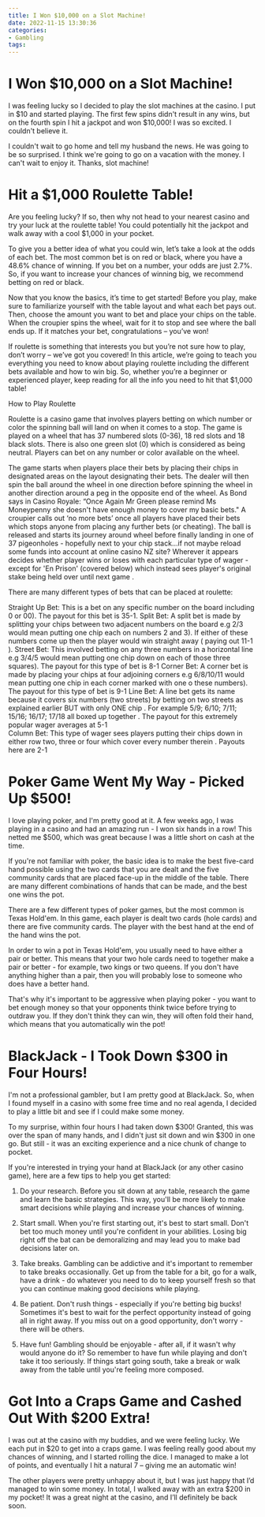 ```yaml
---
title: I Won $10,000 on a Slot Machine!
date: 2022-11-15 13:30:36
categories:
- Gambling
tags:
---
```



#  I Won $10,000 on a Slot Machine!

I was feeling lucky so I decided to play the slot machines at the casino. I put in $10 and started playing. The first few spins didn't result in any wins, but on the fourth spin I hit a jackpot and won $10,000! I was so excited. I couldn't believe it.

I couldn't wait to go home and tell my husband the news. He was going to be so surprised. I think we're going to go on a vacation with the money. I can't wait to enjoy it. Thanks, slot machine!

#  Hit a $1,000 Roulette Table!

Are you feeling lucky? If so, then why not head to your nearest casino and try your luck at the roulette table! You could potentially hit the jackpot and walk away with a cool $1,000 in your pocket.

To give you a better idea of what you could win, let’s take a look at the odds of each bet. The most common bet is on red or black, where you have a 48.6% chance of winning. If you bet on a number, your odds are just 2.7%. So, if you want to increase your chances of winning big, we recommend betting on red or black.

Now that you know the basics, it’s time to get started! Before you play, make sure to familiarize yourself with the table layout and what each bet pays out. Then, choose the amount you want to bet and place your chips on the table. When the croupier spins the wheel, wait for it to stop and see where the ball ends up. If it matches your bet, congratulations – you’ve won!

If roulette is something that interests you but you’re not sure how to play, don’t worry – we’ve got you covered! In this article, we’re going to teach you everything you need to know about playing roulette including the different bets available and how to win big. So, whether you’re a beginner or experienced player, keep reading for all the info you need to hit that $1,000 table!

How to Play Roulette

Roulette is a casino game that involves players betting on which number or color the spinning ball will land on when it comes to a stop. The game is played on a wheel that has 37 numbered slots (0-36), 18 red slots and 18 black slots. There is also one green slot (0) which is considered as being neutral. Players can bet on any number or color available on the wheel.

The game starts when players place their bets by placing their chips in designated areas on the layout designating their bets. The dealer will then spin the ball around the wheel in one direction before spinning the wheel in another direction around a peg in the opposite end of the wheel. As Bond says in Casino Royale: “Once Again Mr Green please remind Ms Moneypenny she doesn't have enough money to cover my basic bets." A croupier calls out ‘no more bets’ once all players have placed their bets which stops anyone from placing any further bets (or cheating). The ball is released and starts its journey around wheel before finally landing in one of 37 pigeonholes - hopefully next to your chip stack…if not maybe reload some funds into account at online casino NZ site? 
Wherever it appears decides whether player wins or loses with each particular type of wager - except for 'En Prison' (covered below) which instead sees player's original stake being held over until next game .

There are many different types of bets that can be placed at roulette:

Straight Up Bet: This is a bet on any specific number on the board including 0 or 00). The payout for this bet is 35-1. 
Split Bet: A split bet is made by splitting your chips between two adjacent numbers on the board e.g 2/3 would mean putting one chip each on numbers 2 and 3). If either of these numbers come up then the player would win straight away ( paying out 11-1 ). 
Street Bet: This involved betting on any three numbers in a horizontal line e.g 3/4/5 would mean putting one chip down on each of those three squares). The payout for this type of bet is 8-1 
Corner Bet: A corner bet is made by placing your chips at four adjoining corners e.g 6/8/10/11 would mean putting one chip in each corner marked with one o these numbers). The payout for this type of bet is 9-1 
Line Bet: A line bet gets its name because it covers six numbers (two streets) by betting on two streets as explained earlier BUT with only ONE chip . For example 5/9; 6/10; 7/11; 15/16; 16/17; 17/18 all boxed up together . The payout for this extremely popular wager averages at 5-1  
Column Bet: This type of wager sees players putting their chips down in either row two, three or four which cover every number therein . Payouts here are 2-1

#  Poker Game Went My Way - Picked Up $500!

I love playing poker, and I'm pretty good at it. A few weeks ago, I was playing in a casino and had an amazing run - I won six hands in a row! This netted me $500, which was great because I was a little short on cash at the time.

If you're not familiar with poker, the basic idea is to make the best five-card hand possible using the two cards that you are dealt and the five community cards that are placed face-up in the middle of the table. There are many different combinations of hands that can be made, and the best one wins the pot.

There are a few different types of poker games, but the most common is Texas Hold'em. In this game, each player is dealt two cards (hole cards) and there are five community cards. The player with the best hand at the end of the hand wins the pot.

In order to win a pot in Texas Hold'em, you usually need to have either a pair or better. This means that your two hole cards need to together make a pair or better - for example, two kings or two queens. If you don't have anything higher than a pair, then you will probably lose to someone who does have a better hand.

That's why it's important to be aggressive when playing poker - you want to bet enough money so that your opponents think twice before trying to outdraw you. If they don't think they can win, they will often fold their hand, which means that you automatically win the pot!

#  BlackJack - I Took Down $300 in Four Hours!

I'm not a professional gambler, but I am pretty good at BlackJack. So, when I found myself in a casino with some free time and no real agenda, I decided to play a little bit and see if I could make some money.

To my surprise, within four hours I had taken down $300! Granted, this was over the span of many hands, and I didn't just sit down and win $300 in one go. But still - it was an exciting experience and a nice chunk of change to pocket.

If you're interested in trying your hand at BlackJack (or any other casino game), here are a few tips to help you get started:

1) Do your research. Before you sit down at any table, research the game and learn the basic strategies. This way, you'll be more likely to make smart decisions while playing and increase your chances of winning.

2) Start small. When you're first starting out, it's best to start small. Don't bet too much money until you're confident in your abilities. Losing big right off the bat can be demoralizing and may lead you to make bad decisions later on.

3) Take breaks. Gambling can be addictive and it's important to remember to take breaks occasionally. Get up from the table for a bit, go for a walk, have a drink - do whatever you need to do to keep yourself fresh so that you can continue making good decisions while playing.

4) Be patient. Don't rush things - especially if you're betting big bucks! Sometimes it's best to wait for the perfect opportunity instead of going all in right away. If you miss out on a good opportunity, don't worry - there will be others.

5) Have fun! Gambling should be enjoyable - after all, if it wasn't why would anyone do it? So remember to have fun while playing and don't take it too seriously. If things start going south, take a break or walk away from the table until you're feeling more composed.

#  Got Into a Craps Game and Cashed Out With $200 Extra!

I was out at the casino with my buddies, and we were feeling lucky. We each put in $20 to get into a craps game. I was feeling really good about my chances of winning, and I started rolling the dice. I managed to make a lot of points, and eventually I hit a natural 7 – giving me an automatic win!

The other players were pretty unhappy about it, but I was just happy that I’d managed to win some money. In total, I walked away with an extra $200 in my pocket! It was a great night at the casino, and I’ll definitely be back soon.